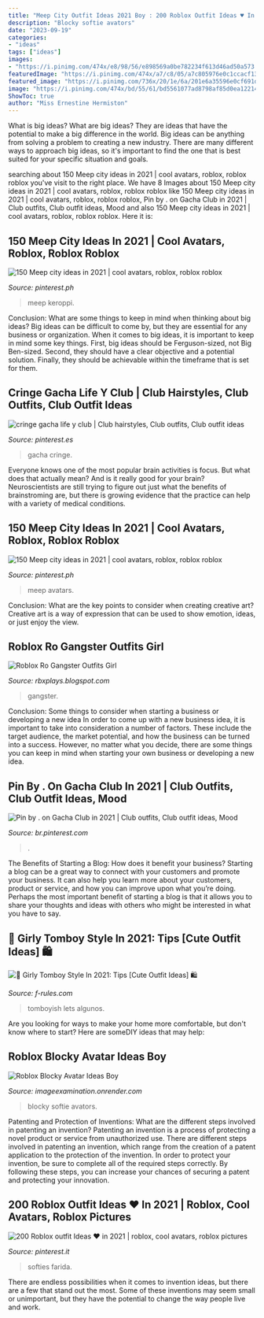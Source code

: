 ```yaml
---
title: "Meep City Outfit Ideas 2021 Boy : 200 Roblox Outfit Ideas ♥ In 2021"
description: "Blocky softie avators"
date: "2023-09-19"
categories:
- "ideas"
tags: ["ideas"]
images:
- "https://i.pinimg.com/474x/e8/98/56/e898569a0be782234f613d46ad50a573.jpg"
featuredImage: "https://i.pinimg.com/474x/a7/c8/05/a7c805976e0c1ccacf135ef633806bf1.jpg"
featured_image: "https://i.pinimg.com/736x/20/1e/6a/201e6a35596e0cf691d2127032031b23.jpg"
image: "https://i.pinimg.com/474x/bd/55/61/bd5561077ad8798af85d0ea1221460cf.jpg"
ShowToc: true
author: "Miss Ernestine Hermiston"
---
```



What is big ideas?
What are big ideas? They are ideas that have the potential to make a big difference in the world. Big ideas can be anything from solving a problem to creating a new industry. There are many different ways to approach big ideas, so it's important to find the one that is best suited for your specific situation and goals.

	

		
searching about 150 Meep city ideas in 2021 | cool avatars, roblox, roblox roblox you've visit to the right place. We have 8 Images about 150 Meep city ideas in 2021 | cool avatars, roblox, roblox roblox like 150 Meep city ideas in 2021 | cool avatars, roblox, roblox roblox, Pin by . on Gacha Club in 2021 | Club outfits, Club outfit ideas, Mood and also 150 Meep city ideas in 2021 | cool avatars, roblox, roblox roblox. Here it is:
		
    
## 150 Meep City Ideas In 2021 | Cool Avatars, Roblox, Roblox Roblox

<img loading=lazy src="https://i.pinimg.com/474x/a7/c8/05/a7c805976e0c1ccacf135ef633806bf1.jpg" onerror="this.onerror=null;this.src='https://tse1.mm.bing.net/th?id=OIP.QSTsKvwW8sA1PxouY4rYRAAAAA&amp;pid=15.1';" alt="150 Meep city ideas in 2021 | cool avatars, roblox, roblox roblox">

_Source: pinterest.ph_

>meep keroppi. 

	

Conclusion: What are some things to keep in mind when thinking about big ideas?
Big ideas can be difficult to come by, but they are essential for any business or organization. When it comes to big ideas, it is important to keep in mind some key things. First, big ideas should be Ferguson-sized, not Big Ben-sized. Second, they should have a clear objective and a potential solution. Finally, they should be achievable within the timeframe that is set for them.

    
## Cringe Gacha Life Y Club | Club Hairstyles, Club Outfits, Club Outfit Ideas

<img loading=lazy src="https://i.pinimg.com/736x/ae/1f/3b/ae1f3b46ae6a7fb24d23fcf1659f2911.jpg" onerror="this.onerror=null;this.src='https://tse3.mm.bing.net/th?id=OIP.fbJuH5XudrHU5Kn5ai-TcwHaFJ&amp;pid=15.1';" alt="cringe gacha life y club | Club hairstyles, Club outfits, Club outfit ideas">

_Source: pinterest.es_

>gacha cringe. 

	

Everyone knows one of the most popular brain activities is focus. But what does that actually mean? And is it really good for your brain? Neuroscientists are still trying to figure out just what the benefits of brainstroming are, but there is growing evidence that the practice can help with a variety of medical conditions.

    
## 150 Meep City Ideas In 2021 | Cool Avatars, Roblox, Roblox Roblox

<img loading=lazy src="https://i.pinimg.com/474x/e8/98/56/e898569a0be782234f613d46ad50a573.jpg" onerror="this.onerror=null;this.src='https://tse1.mm.bing.net/th?id=OIP.QAmMGJlm8BMRfsqO-Y2t_QAAAA&amp;pid=15.1';" alt="150 Meep city ideas in 2021 | cool avatars, roblox, roblox roblox">

_Source: pinterest.ph_

>meep avatars. 

	

Conclusion: What are the key points to consider when creating creative art?
Creative art is a way of expression that can be used to show emotion, ideas, or just enjoy the view.

    
## Roblox Ro Gangster Outfits Girl

<img loading=lazy src="https://i.ytimg.com/vi/L2CJOk5lV3o/sddefault.jpg" onerror="this.onerror=null;this.src='https://tse2.mm.bing.net/th?id=OIP.AHKKbBAfPAH5BrWP9AARZAHaFj&amp;pid=15.1';" alt="Roblox Ro Gangster Outfits Girl">

_Source: rbxplays.blogspot.com_

>gangster. 

	

Conclusion: Some things to consider when starting a business or developing a new idea
In order to come up with a new business idea, it is important to take into consideration a number of factors. These include the target audience, the market potential, and how the business can be turned into a success. However, no matter what you decide, there are some things you can keep in mind when starting your own business or developing a new idea.

    
## Pin By . On Gacha Club In 2021 | Club Outfits, Club Outfit Ideas, Mood

<img loading=lazy src="https://i.pinimg.com/736x/20/1e/6a/201e6a35596e0cf691d2127032031b23.jpg" onerror="this.onerror=null;this.src='https://tse1.mm.bing.net/th?id=OIP.8Q8jZbcsHotb-ucSQE8KxgHaFP&amp;pid=15.1';" alt="Pin by . on Gacha Club in 2021 | Club outfits, Club outfit ideas, Mood">

_Source: br.pinterest.com_

>. 

	

The Benefits of Starting a Blog: How does it benefit your business?
Starting a blog can be a great way to connect with your customers and promote your business. It can also help you learn more about your customers, product or service, and how you can improve upon what you’re doing. Perhaps the most important benefit of starting a blog is that it allows you to share your thoughts and ideas with others who might be interested in what you have to say.

    
## 🤩 Girly Tomboy Style In 2021: Tips [Cute Outfit Ideas] 🛍

<img loading=lazy src="https://f-rules.com/wp-content/uploads/2015/05/tomboy3.jpg" onerror="this.onerror=null;this.src='https://tse1.mm.bing.net/th?id=OIP.uWrk8kUGf4-7NiE3fFCVBAHaG6&amp;pid=15.1';" alt="🤩 Girly Tomboy Style In 2021: Tips [Cute Outfit Ideas] 🛍">

_Source: f-rules.com_

>tomboyish lets algunos. 

	

Are you looking for ways to make your home more comfortable, but don't know where to start? Here are someDIY ideas that may help: 

    
## Roblox Blocky Avatar Ideas Boy

<img loading=lazy src="https://i.pinimg.com/474x/15/f5/10/15f51070d3e781df842343071b392228.jpg" onerror="this.onerror=null;this.src='https://tse4.mm.bing.net/th?id=OIP.JhxuM3VN-p1RuClG2AEN8gAAAA&amp;pid=15.1';" alt="Roblox Blocky Avatar Ideas Boy">

_Source: imageexamination.onrender.com_

>blocky softie avators. 

	

Patenting and Protection of Inventions: What are the different steps involved in patenting an invention?
Patenting an invention is a process of protecting a novel product or service from unauthorized use. There are different steps involved in patenting an invention, which range from the creation of a patent application to the protection of the invention. In order to protect your invention, be sure to complete all of the required steps correctly. By following these steps, you can increase your chances of securing a patent and protecting your innovation.

    
## 200 Roblox Outfit Ideas ♥ In 2021 | Roblox, Cool Avatars, Roblox Pictures

<img loading=lazy src="https://i.pinimg.com/474x/bd/55/61/bd5561077ad8798af85d0ea1221460cf.jpg" onerror="this.onerror=null;this.src='https://tse3.mm.bing.net/th?id=OIP.N111vTwhJEd1xX4-r-V-hgAAAA&amp;pid=15.1';" alt="200 Roblox outfit Ideas ♥ in 2021 | roblox, cool avatars, roblox pictures">

_Source: pinterest.it_

>softies farida. 

	

There are endless possibilities when it comes to invention ideas, but there are a few that stand out the most. Some of these inventions may seem small or unimportant, but they have the potential to change the way people live and work.

